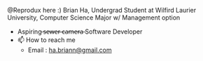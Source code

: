 @Reprodux here :)
Brian Ha, Undergrad Student at Wilfird Laurier University, Computer Science Major w/ Management option
- Aspiring  ̶s̶e̶w̶e̶r̶ ̶c̶a̶m̶e̶r̶a̶  Software Developer
- 📫 How to reach me
  - Email : ha.briann@gmail.com
  

